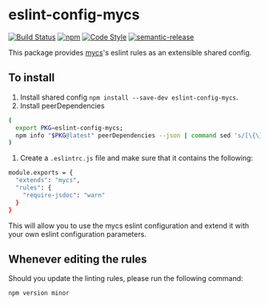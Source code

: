# eslint-config-mycs

[![Build Status](https://travis-ci.org/mycsHQ/eslint-config-mycs.svg?branch=master)](https://travis-ci.org/mycsHQ/eslint-config-mycs)
[![npm](https://img.shields.io/npm/v/eslint-config-mycs.svg)](https://www.npmjs.com/package/eslint-config-mycs)
[![Code Style](https://img.shields.io/badge/code%20style-eslint--mycs-brightgreen.svg)](https://github.com/mycsHQ/eslint-config-mycs)
[![semantic-release](https://img.shields.io/badge/%20%20%F0%9F%93%A6%F0%9F%9A%80-semantic--release-e10079.svg)](https://github.com/semantic-release/semantic-release)

This package provides [mycs](https://mycs.com)'s eslint rules as an extensible shared config.

## To install

1. Install shared config `npm install --save-dev eslint-config-mycs`.
2. Install peerDependencies

```bash
(
  export PKG=eslint-config-mycs;
  npm info "$PKG@latest" peerDependencies --json | command sed 's/[\{\},]//g ; s/: /@/g' | xargs npm install --save-dev "$PKG@latest"
)
```

1. Create a `.eslintrc.js` file and make sure that it contains the following:

```bash
module.exports = {
  "extends": "mycs",
  "rules": {
    "require-jsdoc": "warn"
  }
}
```

This will allow you to use the mycs eslint configuration and extend it with your own eslint configuration parameters.

## Whenever editing the rules

Should you update the linting rules, please run the following command:

`npm version minor`
